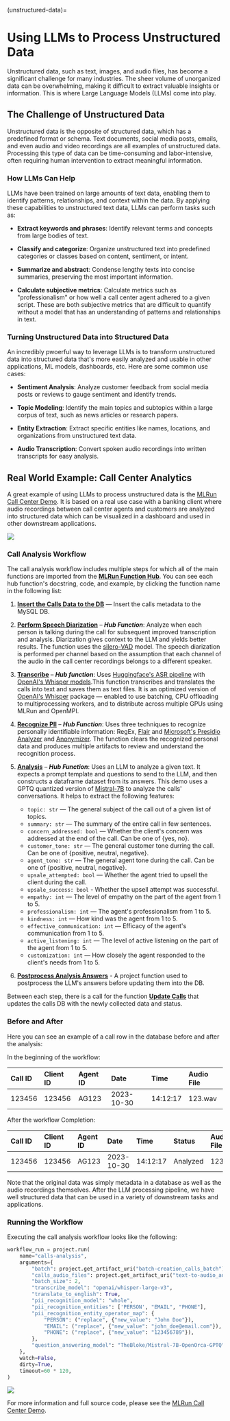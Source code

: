 (unstructured-data)=
# Using LLMs to Process Unstructured Data

Unstructured data, such as text, images, and audio files, has become a significant challenge for many industries. The sheer volume of unorganized data can be overwhelming, making it difficult to extract valuable insights or information. This is where Large Language Models (LLMs) come into play.

## The Challenge of Unstructured Data

Unstructured data is the opposite of structured data, which has a predefined format or schema. Text documents, social media posts, emails, and even audio and video recordings are all examples of unstructured data. Processing this type of data can be time-consuming and labor-intensive, often requiring human intervention to extract meaningful information.


### How LLMs Can Help

LLMs have been trained on large amounts of text data, enabling them to identify patterns, relationships, and context within the data. By applying these capabilities to unstructured text data, LLMs can perform tasks such as:

- **Extract keywords and phrases**: Identify relevant terms and concepts from large bodies of text.

- **Classify and categorize**: Organize unstructured text into predefined categories or classes based on content, sentiment, or intent.

- **Summarize and abstract**: Condense lengthy texts into concise summaries, preserving the most important information.

- **Calculate subjective metrics**: Calculate metrics such as "professionalism" or how well a call center agent adhered to a given script. These are both subjective metrics that are difficult to quantify without a model that has an understanding of patterns and relationships in text.

### Turning Unstructured Data into Structured Data

An incredibly pwoerful way to leverage LLMs is to transform unstructured data into structured data that's more easily analyzed and usable in other applications, ML models, dashboards, etc. Here are some common use cases:

- **Sentiment Analysis**: Analyze customer feedback from social media posts or reviews to gauge sentiment and identify trends.

- **Topic Modeling**: Identify the main topics and subtopics within a large corpus of text, such as news articles or research papers.

- **Entity Extraction**: Extract specific entities like names, locations, and organizations from unstructured text data.

- **Audio Transcription**: Convert spoken audio recordings into written transcripts for easy analysis.

## Real World Example: Call Center Analytics

A great example of using LLMs to process unstructured data is the [MLRun Call Center Demo](https://github.com/mlrun/demo-call-center). It is based on a real use case with a banking client where audio recordings between call center agents and customers are analyzed into structured data which can be visualized in a dashboard and used in other downstream applications.

![](_static/call-center-workflow.png)

### Call Analysis Workflow
The call analysis workflow includes multiple steps for which all of the main functions are imported from the **[MLRun Function Hub](https://www.mlrun.org/hub/)**. You can see each hub function's docstring, code, and example, by clicking the function name in the following list:

1. [**Insert the Calls Data to the DB**](https://github.com/mlrun/demo-call-center/blob/main/src/calls_analysis/db_management.py) &mdash; Insert the calls metadata to the MySQL DB.
2. [**Perform Speech Diarization**](https://github.com/mlrun/functions/tree/development/silero_vad) &ndash; ***Hub Function***: Analyze when each person is talking during the call for subsequent improved transcription and analysis. Diarization gives context to the LLM and yields better results. The function uses the [silero-VAD](https://github.com/snakers4/silero-vad) model. The speech diarization is performed per channel based on the assumption that each channel of the audio in the call center recordings belongs to a different speaker.
3. [**Transcribe**](https://github.com/mlrun/functions/tree/master/transcribe) &ndash; ***Hub function***: Uses [Huggingface's ASR pipeline](https://huggingface.co/transformers/main_classes/pipelines.html#transformers.AutomaticSpeechRecognitionPipeline) with [OpenAI's Whisper models](https://huggingface.co/openai).This function transcribes and translates the calls into text and saves them as text files. It is an optimized version of [OpenAI's Whisper](https://openai.com/research/whisper) package &mdash; enabled to use batching, CPU offloading to multiprocessing workers, and to distribute across multiple GPUs using MLRun and OpenMPI.
4. [**Recognize PII**](https://github.com/mlrun/functions/tree/master/pii_recognizer) &ndash; ***Hub Function***: Uses three techniques to recognize personally identifiable information: RegEx, [Flair](https://flairnlp.github.io/) and [Microsoft's Presidio Analyzer](https://microsoft.github.io/presidio/analyzer/) and [Anonymizer](https://microsoft.github.io/presidio/anonymizer/). The function clears the recognized personal data and produces multiple artifacts to review and understand the recognition process.
5. [**Analysis**](https://github.com/mlrun/functions/tree/master/question_answering) &ndash; ***Hub Function***: Uses an LLM to analyze a given text. It expects a prompt template and questions to send to the LLM, and then constructs a dataframe dataset from its answers. This demo uses a GPTQ quantized version of [Mistral-7B](https://huggingface.co/TheBloke/Mistral-7B-OpenOrca-GPTQ) to analyze the calls' conversations. It helps to extract the following features:
   
   * `topic: str` &mdash; The general subject of the call out of a given list of topics.
   * `summary: str` &mdash; The summary of the entire call in few sentences.
   * `concern_addressed: bool` &mdash; Whether the client's concern was addressed at the end of the call. Can be one of {yes, no}.
   * `customer_tone: str` &mdash; The general customer tone durring the call. Can be one of {positive, neutral, negative}.
   * `agent_tone: str` &mdash; The general agent tone during the call. Can be one of {positive, neutral, negative}.   
   * `upsale_attempted: bool` &mdash; Whether the agent tried to upsell the client during the call.
   * `upsale_success: bool` - Whether the upsell attempt was successful.
   * `empathy: int` &mdash; The level of empathy on the part of the agent from 1 to 5.
   * `professionalism: int` &mdash; The agent's professionalism from 1 to 5.
   * `kindness: int` &mdash; How kind was the agent from 1 to 5.
   * `effective_communication: int` &mdash; Efficacy of the agent's communication from 1 to 5.
   * `active_listening: int` &mdash; The level of active listening on the part of the agent from 1 to 5.
   * `customization: int` &mdash; How closely the agent responded to the client's needs from 1 to 5.

6. [**Postprocess Analysis Answers**](https://github.com/mlrun/demo-call-center/blob/main/src/calls_analysis/postprocessing.py) - A project function used to postprocess the LLM's answers before updating them into the DB.
 
Between each step, there is a call for the function [**Update Calls**](https://github.com/mlrun/demo-call-center/blob/main/src/calls_analysis/db_management.py) that updates the calls DB with the newly collected data and status.

### Before and After
Here you can see an example of a call row in the database before and after the analysis:

In the beginning of the workflow:

| Call ID   | Client ID | Agent ID | Date      | Time    | Audio File |
| :-------- | :-------- | :------- | :-------- | :------ | :--------- |
|123456     | 123456    |AG123     |2023-10-30 |14:12:17 |123.wav     |

After the workflow Completion:

| Call ID   | Client ID | Agent ID | Date      | Time    | Status  | Audio File | Transcription File | Anonymized File | Topic     | Summary  | Concern Addressed | Client Tone | Agent Tone | Upsale Attempted | Upsale Success | Empathy | Perfossialism | Kindeness | Effective Communication | Active Listening | Customization |
| :-------- | :-------- | :------- | :-------- | :------ | :------ | :--------- | :----------------- | :-------------- | :-------- | :------- | :---------------: | :---------: | :--------: | :--------------: | :------------: | :-----: | :-----------: | :-------: | :---------------------: | :------------------: | :-----------: |
|123456     | 123456    |AG123     |2023-10-30 |14:12:17 |Analyzed |123.wav     |123.txt             |123.txt.         |Some topic |A summary |True               |Positive.    |Positive.   |False             |True            |3        |4              |5          |4                        |3                      |4              || :--------- | :-------- |

Note that the original data was simply metadata in a database as well as the audio recordings themselves. After the LLM processing pipeline, we have well structured data that can be used in a variety of downstream tasks and applications.

### Running the Workflow
Executing the call analysis workflow looks like the following:
```python
workflow_run = project.run(
    name="calls-analysis",
    arguments={
        "batch": project.get_artifact_uri("batch-creation_calls_batch"),
        "calls_audio_files": project.get_artifact_uri("text-to-audio_audio_files"),
        "batch_size": 2,
        "transcribe_model": "openai/whisper-large-v3",
        "translate_to_english": True,
        "pii_recognition_model": "whole",
        "pii_recognition_entities": ['PERSON', "EMAIL", "PHONE"],
        "pii_recognition_entity_operator_map": {
            "PERSON": ("replace", {"new_value": "John Doe"}),
            "EMAIL": ("replace", {"new_value": "john_doe@email.com"}),
            "PHONE": ("replace", {"new_value": "123456789"}),
        },
        "question_answering_model": "TheBloke/Mistral-7B-OpenOrca-GPTQ",
    },
    watch=False,
    dirty=True,
    timeout=60 * 120,
)
```
![](_static/call-center-workflow-graph.png)

For more information and full source code, please see the [MLRun Call Center Demo](https://github.com/mlrun/demo-call-center).